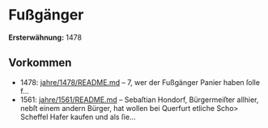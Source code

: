 # Fußgänger

**Ersterwähnung:** 1478

## Vorkommen
- 1478: [jahre/1478/README.md](../jahre/1478/README.md) – 7, wer der Fußgänger Panier
haben ſolle f...
- 1561: [jahre/1561/README.md](../jahre/1561/README.md) – Sebaſtian Hondorf, Bürgermeiſter allhier, nebſt einem
andern Bürger, hat wollen bei Querfurt etliche Scho>
Scheffel Hafer kaufen und als ſie...
